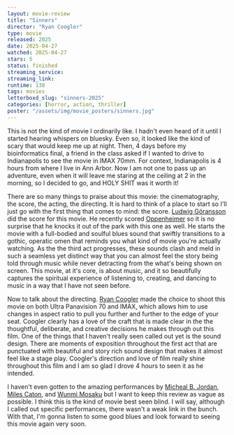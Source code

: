 ```yaml
---
layout: movie-review
title: "Sinners"
director: "Ryan Coogler"
type: movie
released: 2025
date: 2025-04-27
watched: 2025-04-27
stars: 5
status: finished
streaming_service:
streaming_link: 
runtime: 138
tags: movies
letterboxd_slug: "sinners-2025"
categories: [horror, action, thriller]
poster: "/assets/img/movie_posters/sinners.jpg"
---
```


This is not the kind of movie I ordinarily like. I hadn't even heard of it until I started hearing whispers on bluesky. Even so, it looked like the kind of scary that would keep me up at night. Then, 4 days before my bioinformatics final, a friend in the class asked if I wanted to drive to Indianapolis to see the movie in IMAX 70mm. For context, Indianapolis is 4 hours from where I live in Ann Arbor. Now I am not one to pass up an adventure, even when it will leave me staring at the ceiling at 2 in the morning, so I decided to go, and HOLY SHIT was it worth it!

There are so many things to praise about this movie: the cinematography, the score, the acting, the directing. It is hard to think of a place to start so I'll just go with the first thing that comes to mind: the score. [Ludwig Göransson](https://letterboxd.com/composer/ludwig-goransson/) did the score for this movie. He recently scored [Oppenheimer](https://letterboxd.com/film/oppenheimer-2023/) so it is no surprise that he knocks it out of the park with this one as well. He starts the movie with a full-bodied and soulful blues sound that swiftly transitions to a gothic, operatic omen that reminds you what kind of movie you're actually watching. As the the third act progresses, these sounds clash and meld in such a seamless yet distinct way that you can almost feel the story being told through music while never detracting from the what's being shown on screen. This movie, at it's core, is about music, and it so beautifully captures the spiritual experience of listening to, creating, and dancing to music in a way that I have not seen before. 

Now to talk about the directing. [Ryan Coogler](https://letterboxd.com/director/ryan-coogler/) made the choice to shoot this movie on both Ultra Panavision 70 and IMAX, which allows him to use changes in aspect ratio to pull you further and further to the edge of your seat. Coogler clearly has a love of the craft that is made clear in the the thoughtful, deliberate, and creative decisions he makes through out this film. One of the things that I haven't really seen called out yet is the sound design. There are moments of exposition throughout the first act that are punctuated with beautiful and story rich sound design that makes it almost feel like a stage play. Coogler's direction and love of film really shine throughout this film and I am so glad I drove 4 hours to seen it as he intended.

I haven't even gotten to the amazing performances by [Micheal B. Jordan](https://letterboxd.com/actor/michael-b-jordan/), [Miles Caton](https://letterboxd.com/actor/miles-caton/), and [Wunmi Mosaku](https://letterboxd.com/actor/wunmi-mosaku/) but I want to keep this review as vague as possible. I think this is the kind of movie best seen blind. I will say, although I called out specific performances, there wasn't a weak link in the bunch. With that, I'm gonna listen to some good blues and look forward to seeing this movie again very soon.